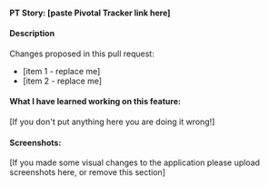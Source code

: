 #### PT Story: [paste Pivotal Tracker link here]
#### Description
Changes proposed in this pull request:

 * [item 1 - replace me]
* [item 2 - replace me]
#### What I have learned working on this feature: 
[If you don't put anything here you are doing it wrong!]

 #### Screenshots:
[If you made some visual changes to the application please upload screenshots here, or remove this section]
